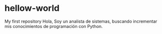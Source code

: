 # hellow-world
My first repository
Hola,
Soy un analista de sistemas, buscando incrementar mis conocimientos de programación con Python.
